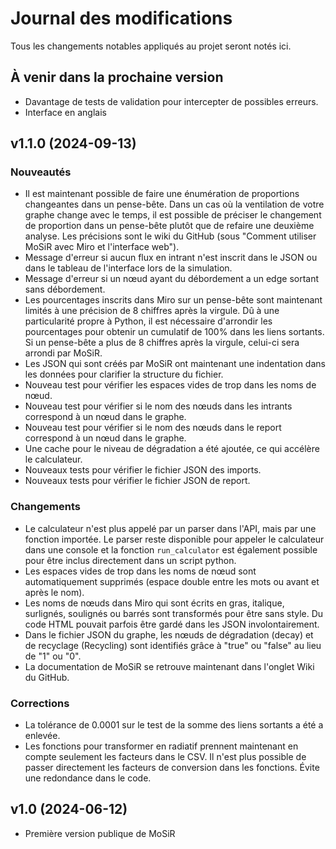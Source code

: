 # Journal des modifications
Tous les changements notables appliqués au projet seront notés ici.

## À venir dans la prochaine version
* Davantage de tests de validation pour intercepter de possibles erreurs.
* Interface en anglais

## v1.1.0 (2024-09-13)
### Nouveautés
* Il est maintenant possible de faire une énumération de proportions changeantes dans un pense-bête. Dans un cas où la ventilation de votre graphe change avec le temps, il est possible de préciser le changement de proportion dans un pense-bête plutôt que de refaire une deuxième analyse. Les précisions sont le wiki du GitHub (sous "Comment utiliser MoSiR avec Miro et l'interface web"). 
* Message d'erreur si aucun flux en intrant n'est inscrit dans le JSON ou dans le tableau de l'interface lors de la simulation.
* Message d'erreur si un nœud ayant du débordement a un edge sortant sans débordement.
* Les pourcentages inscrits dans Miro sur un pense-bête sont maintenant limités à une précision de 8 chiffres après la virgule. Dû à une particularité propre à Python, il est nécessaire d'arrondir les pourcentages pour obtenir un cumulatif de 100% dans les liens sortants. Si un pense-bête a plus de 8 chiffres après la virgule, celui-ci sera arrondi par MoSiR. 
* Les JSON qui sont créés par MoSiR ont maintenant une indentation dans les données pour clarifier la structure du fichier.
* Nouveau test pour vérifier les espaces vides de trop dans les noms de nœud.
* Nouveau test pour vérifier si le nom des nœuds dans les intrants correspond à un nœud dans le graphe.
* Nouveau test pour vérifier si le nom des nœuds dans le report correspond à un nœud dans le graphe.
* Une cache pour le niveau de dégradation a été ajoutée, ce qui accélère le calculateur.
* Nouveaux tests pour vérifier le fichier JSON des imports.
* Nouveaux tests pour vérifier le fichier JSON de report.

### Changements
* Le calculateur n'est plus appelé par un parser dans l'API, mais par une fonction importée. Le parser reste disponible pour appeler le calculateur dans une console et la fonction `run_calculator` est également possible pour être inclus directement dans un script python.
* Les espaces vides de trop dans les noms de nœud sont automatiquement supprimés (espace double entre les mots ou avant et après le nom).
* Les noms de nœuds dans Miro qui sont écrits en gras, italique, surlignés, soulignés ou barrés sont transformés pour être sans style. Du code HTML pouvait parfois être gardé dans les JSON involontairement. 
* Dans le fichier JSON du graphe, les nœuds de dégradation (decay) et de recyclage (Recycling) sont identifiés grâce à "true" ou "false" au lieu de "1" ou "0".
* La documentation de MoSiR se retrouve maintenant dans l'onglet Wiki du GitHub.

### Corrections
* La tolérance de 0.0001 sur le test de la somme des liens sortants a été a enlevée.
* Les fonctions pour transformer en radiatif prennent maintenant en compte seulement les facteurs dans le CSV. Il n'est plus possible de passer directement les facteurs de conversion dans les fonctions. Évite une redondance dans le code.

## v1.0 (2024-06-12)
* Première version publique de MoSiR
